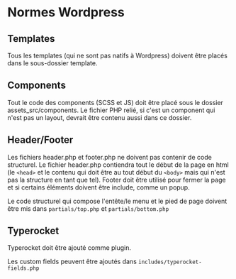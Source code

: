 # Normes Wordpress #

## Templates ##
Tous les templates (qui ne sont pas natifs à Wordpress) doivent être placés dans le sous-dossier template.

## Components ##
Tout le code des components (SCSS et JS) doit être placé sous le dossier assets_src/components. Le fichier PHP relié, si c'est un component qui n'est pas un layout, devrait être contenu aussi dans ce dossier.

## Header/Footer ##
Les fichiers header.php et footer.php ne doivent pas contenir de code structurel. Le fichier header.php contiendra tout le début de la page en html (le `<head>` et le contenu qui doit être au tout début du `<body>` mais qui n'est pas la structure en tant que tel). Footer doit être utilisé pour fermer la page et si certains éléments doivent être include, comme un popup.

Le code structurel qui compose l'entête/le menu et le pied de page doivent être mis dans `partials/top.php` et `partials/bottom.php`

## Typerocket ##
Typerocket doit être ajouté comme plugin.

Les custom fields peuvent être ajoutés dans `includes/typerocket-fields.php`
